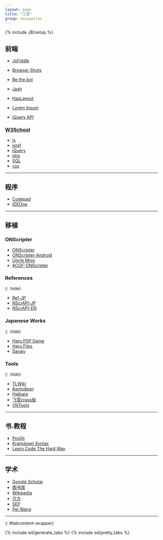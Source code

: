 ```yaml
---
layout: page
title: "工具"
group: navigation
---
```

{% include JB/setup %}

<div markdown="1">

## 前端

* [JsFiddle](http://jsfiddle.net)

* [Browser Shots](http://browsershots.org/)

* [Be the bot](http://www.avivadirectory.com/bethebot/)

* [Jash](javascript:(function(){document.body.appendChild(document.createElement('script')).src='http://www.billyreisinger.com/jash/source/latest/Jash.js';})(); "js终端调试器")

* [HasLayout](http://haslayout.net/css/ "IE快来战个痛")

* [Lorem Ipsum](http://www.lipsum.com/)

* [jQuery API](http://api.jquery.com/)

### [W3School](http://www.w3school.com.cn)

* [js](http://www.w3school.com.cn/js/)
* [jsref](http://www.w3school.com.cn/js/jsref_obj_string.asp)
* [jQuery](http://www.w3school.com.cn/jquery/jquery_ref_manipulation.asp)
* [php](http://www.w3school.com.cn/php/php_ref_string.asp)
* [SQL](http://www.w3school.com.cn/sql/sql_quickref.asp)
* [css](http://www.w3school.com.cn/css/css_classification.asp)

-----------------------

## 程序

* [Codepad](http://codepad.org)
* [IDEOne](http://ideone.com)

-----------------------

## 移植

### ONScripter

* [ONScripter](http://onscripter.sourceforge.jp/onscripter.html)
* [ONScripter-Android](http://onscripter.sourceforge.jp/android/)
* [Uncle Mion](http://unclemion.com/onscripter/)
* [ACGF-ONScripter](http://code.google.com/p/onscripter/)

### References
{: .hide}

* [Ref-JP](http://nscripter.insani.org/reference/)
* [NScrAPI-JP](http://senzogawa.s90.xrea.com/reference/NScrAPI.html)
* [NScrAPI-EN](http://unclemion.com/onscripter/api/NScrAPI.html)

### Japanese Works
{: .hide}

* [Haru PSP Game](http://harupspgame.blog64.fc2.com/)
* [Haru Files](http://briefcase.yahoo.co.jp/bc/qmbqmbqm/lst?.dir=/)
* [Savaiv](http://savaiv.blog81.fc2.com/)

### Tools
{: .hide}

* [TLWiki](http://tlwiki.org)
* [Asmodean](http://asmodean.reverse.net/pages/tools_index.html)
* [Haibara](https://haibara4cgrip.wordpress.com/)
* [飞雪crass版](https://www.yukict.com/bbs/forumdisplay.php?fid=69)
* [VNTools](http://vn.i-forge.net/tools/)

-----------------------

## 书.教程

* [ProGit](http://progit.org/book/zh/)
* [Kramdown Syntax](http://kramdown.rubyforge.org/syntax.html)
* [Learn Code The Hard Way](http://learncodethehardway.org/)

-----------------------

## 学术

* [Google Scholar](http://scholar.google.com)
* [图书馆](http://www.lib.pku.edu.cn)
* [Wikipedia](http://www.wikipedia.org/)
* [万方](http://g.wanfangdata.com.cn/)
* [SEP](http://plato.stanford.edu/)
* [Pei Wang](http://www.cis.temple.edu/~wangp/)

-----------------------

</div>
{: #tabcontent-wrapper}

{% include sd/generate_tabs %}
{% include sd/pretty_tabs %}

